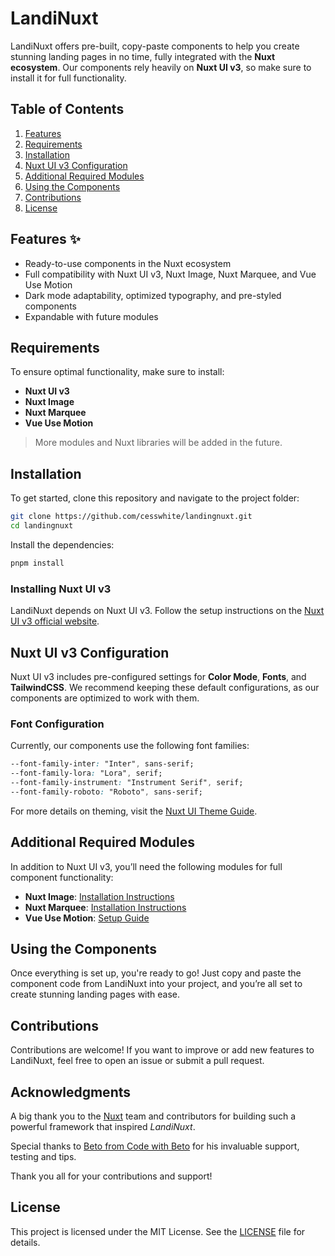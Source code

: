 # LandiNuxt

LandiNuxt offers pre-built, copy-paste components to help you create stunning landing pages in no time, fully integrated with the **Nuxt ecosystem**. Our components rely heavily on **Nuxt UI v3**, so make sure to install it for full functionality.

## Table of Contents

1. [Features](#features)
2. [Requirements](#requirements)
3. [Installation](#installation)
4. [Nuxt UI v3 Configuration](#nuxt-ui-v3-configuration)
5. [Additional Required Modules](#additional-required-modules)
6. [Using the Components](#using-the-components)
7. [Contributions](#contributions)
8. [License](#license)

## Features ✨

- Ready-to-use components in the Nuxt ecosystem
- Full compatibility with Nuxt UI v3, Nuxt Image, Nuxt Marquee, and Vue Use Motion
- Dark mode adaptability, optimized typography, and pre-styled components
- Expandable with future modules

## Requirements

To ensure optimal functionality, make sure to install:

- **Nuxt UI v3**
- **Nuxt Image**
- **Nuxt Marquee**
- **Vue Use Motion**

> More modules and Nuxt libraries will be added in the future.

## Installation

To get started, clone this repository and navigate to the project folder:

```bash
git clone https://github.com/cesswhite/landingnuxt.git
cd landingnuxt
```

Install the dependencies:

```bash
pnpm install
```

### Installing Nuxt UI v3

LandiNuxt depends on Nuxt UI v3. Follow the setup instructions on the [Nuxt UI v3 official website](https://ui3.nuxt.dev/getting-started/installation).

## Nuxt UI v3 Configuration

Nuxt UI v3 includes pre-configured settings for **Color Mode**, **Fonts**, and **TailwindCSS**. We recommend keeping these default configurations, as our components are optimized to work with them.

### Font Configuration

Currently, our components use the following font families:

```css
--font-family-inter: "Inter", sans-serif;
--font-family-lora: "Lora", serif;
--font-family-instrument: "Instrument Serif", serif;
--font-family-roboto: "Roboto", sans-serif;
```

For more details on theming, visit the [Nuxt UI Theme Guide](https://ui3.nuxt.dev/getting-started/theme).

## Additional Required Modules

In addition to Nuxt UI v3, you’ll need the following modules for full component functionality:

- **Nuxt Image**: [Installation Instructions](https://image.nuxt.com/get-started/installation)
- **Nuxt Marquee**: [Installation Instructions](https://hanzydev.github.io/nuxt-marquee/)
- **Vue Use Motion**: [Setup Guide](https://motion.vueuse.org/getting-started/nuxt)

## Using the Components

Once everything is set up, you're ready to go! Just copy and paste the component code from LandiNuxt into your project, and you’re all set to create stunning landing pages with ease.

## Contributions

Contributions are welcome! If you want to improve or add new features to LandiNuxt, feel free to open an issue or submit a pull request.

## Acknowledgments

A big thank you to the [Nuxt](https://nuxt.com) team and contributors for building such a powerful framework that inspired _LandiNuxt_.

Special thanks to [Beto from Code with Beto](https://www.youtube.com/@codewithbeto/videos) for his invaluable support, testing and tips.

Thank you all for your contributions and support!

## License

This project is licensed under the MIT License. See the [LICENSE](LICENSE) file for details.
